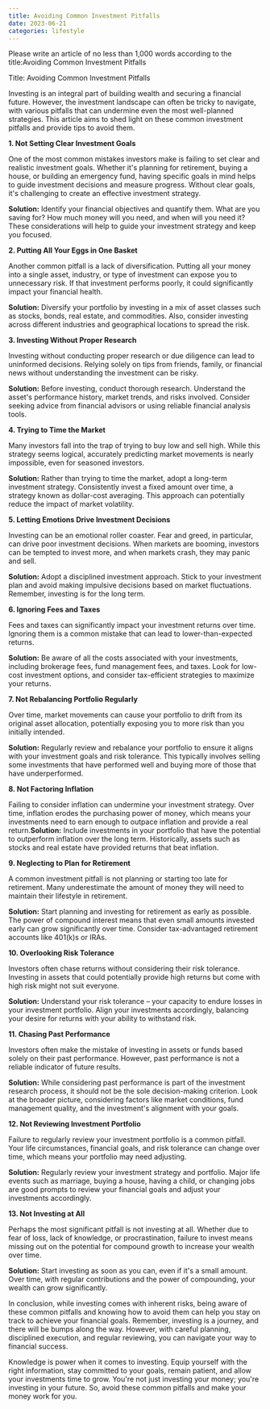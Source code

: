```yaml
---
title: Avoiding Common Investment Pitfalls
date: 2023-06-21
categories: lifestyle
---
```


Please write an article of no less than 1,000 words according to the title:Avoiding Common Investment Pitfalls

Title: Avoiding Common Investment Pitfalls

Investing is an integral part of building wealth and securing a financial future. However, the investment landscape can often be tricky to navigate, with various pitfalls that can undermine even the most well-planned strategies. This article aims to shed light on these common investment pitfalls and provide tips to avoid them.

**1. Not Setting Clear Investment Goals**

One of the most common mistakes investors make is failing to set clear and realistic investment goals. Whether it's planning for retirement, buying a house, or building an emergency fund, having specific goals in mind helps to guide investment decisions and measure progress. Without clear goals, it's challenging to create an effective investment strategy.

**Solution:** Identify your financial objectives and quantify them. What are you saving for? How much money will you need, and when will you need it? These considerations will help to guide your investment strategy and keep you focused.

**2. Putting All Your Eggs in One Basket**

Another common pitfall is a lack of diversification. Putting all your money into a single asset, industry, or type of investment can expose you to unnecessary risk. If that investment performs poorly, it could significantly impact your financial health.

**Solution:** Diversify your portfolio by investing in a mix of asset classes such as stocks, bonds, real estate, and commodities. Also, consider investing across different industries and geographical locations to spread the risk.

**3. Investing Without Proper Research**

Investing without conducting proper research or due diligence can lead to uninformed decisions. Relying solely on tips from friends, family, or financial news without understanding the investment can be risky.

**Solution:** Before investing, conduct thorough research. Understand the asset's performance history, market trends, and risks involved. Consider seeking advice from financial advisors or using reliable financial analysis tools.

**4. Trying to Time the Market**

Many investors fall into the trap of trying to buy low and sell high. While this strategy seems logical, accurately predicting market movements is nearly impossible, even for seasoned investors.

**Solution:** Rather than trying to time the market, adopt a long-term investment strategy. Consistently invest a fixed amount over time, a strategy known as dollar-cost averaging. This approach can potentially reduce the impact of market volatility.

**5. Letting Emotions Drive Investment Decisions**

Investing can be an emotional roller coaster. Fear and greed, in particular, can drive poor investment decisions. When markets are booming, investors can be tempted to invest more, and when markets crash, they may panic and sell.

**Solution:** Adopt a disciplined investment approach. Stick to your investment plan and avoid making impulsive decisions based on market fluctuations. Remember, investing is for the long term.

**6. Ignoring Fees and Taxes**

Fees and taxes can significantly impact your investment returns over time. Ignoring them is a common mistake that can lead to lower-than-expected returns.

**Solution:** Be aware of all the costs associated with your investments, including brokerage fees, fund management fees, and taxes. Look for low-cost investment options, and consider tax-efficient strategies to maximize your returns.

**7. Not Rebalancing Portfolio Regularly**

Over time, market movements can cause your portfolio to drift from its original asset allocation, potentially exposing you to more risk than you initially intended.

**Solution:** Regularly review and rebalance your portfolio to ensure it aligns with your investment goals and risk tolerance. This typically involves selling some investments that have performed well and buying more of those that have underperformed.

**8. Not Factoring Inflation**

Failing to consider inflation can undermine your investment strategy. Over time, inflation erodes the purchasing power of money, which means your investments need to earn enough to outpace inflation and provide a real return.**Solution:** Include investments in your portfolio that have the potential to outperform inflation over the long term. Historically, assets such as stocks and real estate have provided returns that beat inflation.

**9. Neglecting to Plan for Retirement**

A common investment pitfall is not planning or starting too late for retirement. Many underestimate the amount of money they will need to maintain their lifestyle in retirement.

**Solution:** Start planning and investing for retirement as early as possible. The power of compound interest means that even small amounts invested early can grow significantly over time. Consider tax-advantaged retirement accounts like 401(k)s or IRAs.

**10. Overlooking Risk Tolerance**

Investors often chase returns without considering their risk tolerance. Investing in assets that could potentially provide high returns but come with high risk might not suit everyone.

**Solution:** Understand your risk tolerance – your capacity to endure losses in your investment portfolio. Align your investments accordingly, balancing your desire for returns with your ability to withstand risk.

**11. Chasing Past Performance**

Investors often make the mistake of investing in assets or funds based solely on their past performance. However, past performance is not a reliable indicator of future results.

**Solution:** While considering past performance is part of the investment research process, it should not be the sole decision-making criterion. Look at the broader picture, considering factors like market conditions, fund management quality, and the investment's alignment with your goals.

**12. Not Reviewing Investment Portfolio**

Failure to regularly review your investment portfolio is a common pitfall. Your life circumstances, financial goals, and risk tolerance can change over time, which means your portfolio may need adjusting.

**Solution:** Regularly review your investment strategy and portfolio. Major life events such as marriage, buying a house, having a child, or changing jobs are good prompts to review your financial goals and adjust your investments accordingly.

**13. Not Investing at All**

Perhaps the most significant pitfall is not investing at all. Whether due to fear of loss, lack of knowledge, or procrastination, failure to invest means missing out on the potential for compound growth to increase your wealth over time.

**Solution:** Start investing as soon as you can, even if it's a small amount. Over time, with regular contributions and the power of compounding, your wealth can grow significantly.

In conclusion, while investing comes with inherent risks, being aware of these common pitfalls and knowing how to avoid them can help you stay on track to achieve your financial goals. Remember, investing is a journey, and there will be bumps along the way. However, with careful planning, disciplined execution, and regular reviewing, you can navigate your way to financial success.

Knowledge is power when it comes to investing. Equip yourself with the right information, stay committed to your goals, remain patient, and allow your investments time to grow. You're not just investing your money; you're investing in your future. So, avoid these common pitfalls and make your money work for you.